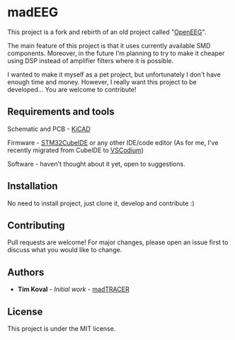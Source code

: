 # madEEG

This project is a fork and rebirth of an old project called "[OpenEEG](http://openeeg.sourceforge.net/doc/)".

The main feature of this project is that it uses currently available SMD components. Moreover, in the future I'm planning to try to make it cheaper using DSP instead of amplifier filters where it is possible.

I wanted to make it myself as a pet project, but unfortunately I don't have enough time and money. However, I really want this project to be developed... You are welcome to contribute!

## Requirements and tools

Schematic and PCB - [KiCAD](https://kicad-pcb.org/) 

Firmware - [STM32CubeIDE](https://www.st.com/en/development-tools/stm32cubeide.html) or any other IDE/code editor (As for me, I've recently migrated from CubeIDE to [VSCodium](https://vscodium.com/))

 Software - haven't thought about it yet, open to suggestions.

## Installation

No need to install project, just clone it, develop and contribute :) 

## Contributing

Pull requests are welcome! For major changes, please open an issue first to discuss what you would like to change.

## Authors

- **Tim Koval** - *Initial work* - [madTRACER](https://github.com/madTRACER)

## License

This project is under the MIT license.
